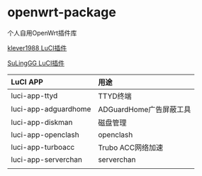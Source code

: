 # openwrt-package
个人自用OpenWrt插件库

[klever1988 LuCI插件](https://github.com/klever1988/nanopi-openwrt/blob/master/luci_app_manual.md)   

[SuLingGG LuCI插件](https://doc.openwrt.cc/1-General/7-Packages/)

|LuCI APP	| 用途|
|:---|:---|
|luci-app-ttyd	|TTYD终端|
|luci-app-adguardhome |ADGuardHome广告屏蔽工具|
|luci-app-diskman	|磁盘管理|
|luci-app-openclash	|openclash|
|luci-app-turboacc	|Trubo ACC网络加速|
|luci-app-serverchan	|serverchan|
|||

